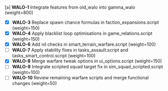 [a] **WALO-1** Integrate features from old_walo into gamma_walo (weight=800)
  - [x] **WALO-3** Replace spawn chance formulas in faction_expansions.script (weight=150)
  - [x] **WALO-4** Apply blacklist loop optimisations in game_relations.script (weight=150)
  - [x] **WALO-6** Add nil checks in smart_terrain_warfare.script (weight=100)
  - [ ] **WALO-7** Apply stability fixes in tasks_assault.script and tasks_smart_control.script (weight=100)
  - [x] **WALO-8** Merge warfare tweak options in ui_options.script (weight=150)
  - [ ] **WALO-9** Integrate scripted squad target fix in sim_squad_scripted.script (weight=100)
  - [ ] **WALO-10** Review remaining warfare scripts and merge functional changes (weight=50)
